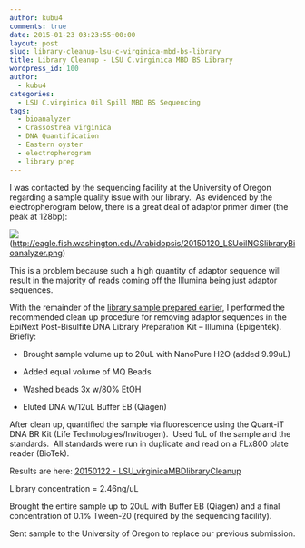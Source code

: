 ```yaml
---
author: kubu4
comments: true
date: 2015-01-23 03:23:55+00:00
layout: post
slug: library-cleanup-lsu-c-virginica-mbd-bs-library
title: Library Cleanup - LSU C.virginica MBD BS Library
wordpress_id: 100
author:
  - kubu4
categories:
  - LSU C.virginica Oil Spill MBD BS Sequencing
tags:
  - bioanalyzer
  - Crassostrea virginica
  - DNA Quantification
  - Eastern oyster
  - electropherogram
  - library prep
---
```


I was contacted by the sequencing facility at the University of Oregon regarding a sample quality issue with our library.  As evidenced by the electropherogram below, there is a great deal of adaptor primer dimer (the peak at 128bp):

![](https://eagle.fish.washington.edu/Arabidopsis/20150120_LSUoilNGSlibraryBioanalyzer.png)(http://eagle.fish.washington.edu/Arabidopsis/20150120_LSUoilNGSlibraryBioanalyzer.png)



This is a problem because such a high quantity of adaptor sequence will result in the majority of reads coming off the Illumina being just adaptor sequences.

With the remainder of the [library sample prepared earlier](2014/12/22/bisulfite-ngs-library-lsu-c-virginica-oil-spill-mbd-bisulfite-dna-sequencing-submission.html), I performed the recommended clean up procedure for removing adaptor sequences in the EpiNext Post-Bisulfite DNA Library Preparation Kit – Illumina (Epigentek).    Briefly:





  * Brought sample volume up to 20uL with NanoPure H2O (added 9.99uL)



  * Added equal volume of MQ Beads



  * Washed beads 3x w/80% EtOH



  * Eluted DNA w/12uL Buffer EB (Qiagen)






After clean up, quantified the sample via fluorescence using the Quant-iT DNA BR Kit (Life Technologies/Invitrogen).  Used 1uL of the sample and the standards.  All standards were run in duplicate and read on a FLx800 plate reader (BioTek).

Results are here: [20150122 - LSU_virginicaMBDlibraryCleanup](https://docs.google.com/spreadsheets/d/1g2frcvTw4lYq3jXhUhDYTORjOdWNyRN9s3ksDKQHiRI/edit?usp=sharing)

Library concentration = 2.46ng/uL

Brought the entire sample up to 20uL with Buffer EB (Qiagen) and a final concentration of 0.1% Tween-20 (required by the sequencing facility).

Sent sample to the University of Oregon to replace our previous submission.
